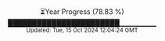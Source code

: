 <p align="center">
⏳Year Progress (78.83 %)<br>
███████████████████████▁▁▁▁▁▁▁ <br>
<sub>Updated: Tue, 15 Oct 2024 12:04:24 GMT</sub>
</p>

